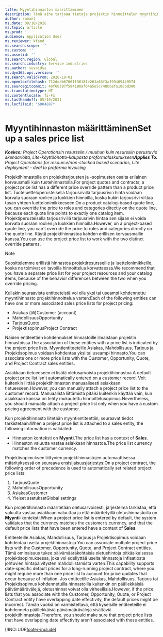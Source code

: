 ```yaml
---
title: Myyntihinnaston määrittäminen
description: Tämä aihe tarjoaa tietoja projektin hinnoittelun myyntihinnastoista.
author: rumant
ms.date: 09/18/2020
ms.topic: article
ms.prod: ''
audience: Application User
ms.reviewer: kfend
ms.search.scope: ''
ms.custom: ''
ms.assetid: ''
ms.search.region: Global
ms.search.industry: Service industries
ms.author: suvaidya
ms.dyn365.ops.version: ''
ms.search.validFrom: 2020-10-01
ms.openlocfilehash: 712dedb6766ff36181e261a66f3af99469449574
ms.sourcegitcommit: 40f68387f594180af64a5e5c748b6efa188bd300
ms.translationtype: HT
ms.contentlocale: fi-FI
ms.lasthandoff: 05/10/2021
ms.locfileid: "6004887"
---
```

# <a name="set-up-a-sales-price-list"></a><span data-ttu-id="7c273-103">Myyntihinnaston määrittäminen</span><span class="sxs-lookup"><span data-stu-id="7c273-103">Set up a sales price list</span></span>

<span data-ttu-id="7c273-104">_**Koskee:** Project Operationsin resurssiin / muuhun kuin resurssiin perustuvia skenaarioita, Lite-käyttöönotto-kaupasta proformalaskutukseen_</span><span class="sxs-lookup"><span data-stu-id="7c273-104">_**Applies To:** Project Operations for resource/non-stocked based scenarios, Lite deployment - deal to proforma invoicing_</span></span>

<span data-ttu-id="7c273-105">Projektihinnastolla on projektitarjousten ja -sopimusten osalta erilainen korvausmalli kuin tuotehinnastolla.</span><span class="sxs-lookup"><span data-stu-id="7c273-105">For project quotes and contracts, a project price list has a different price override pattern than a product price list.</span></span> <span data-ttu-id="7c273-106">Tuoteluetteloperusteisella tarjousrivillä tarjousrivin hinta voidaan korvata suoraan roolien ja luokkien hinnoilla, koska kukin tarjousrivi viittaa tasan yhteen luettelonimikkeeseen.</span><span class="sxs-lookup"><span data-stu-id="7c273-106">On a product catalog–based quote line, you can override the price to roles and categories directly on the quote line, because each quote line points to exactly one catalog item.</span></span> <span data-ttu-id="7c273-107">Projektiperusteisella tarjousrivillä tarjousrivin hintaa sen sijaan ei voida korvata suoraan roolien ja luokkien hinnoilla.</span><span class="sxs-lookup"><span data-stu-id="7c273-107">However, on a project-based quote line, you can't override the price to roles and categories directly on the quote line.</span></span> <span data-ttu-id="7c273-108">Käytä projektihinnastoa kahden erillisen korvausmallin kanssa.</span><span class="sxs-lookup"><span data-stu-id="7c273-108">You can use the project price list to work with the two distinct override patterns.</span></span>

> [!NOTE]
> <span data-ttu-id="7c273-109">Suosittelemme erillistä hinnastoa projektiresursseille ja luettelonimikkeille, koska ne toimivat eri tavoilla hinnoittelua korvattaessa.</span><span class="sxs-lookup"><span data-stu-id="7c273-109">We recommend that you have a separate price list for your project resources and your catalog items, because of the behavior differences between the two when you override pricing.</span></span>

<span data-ttu-id="7c273-110">Kullakin seuraavista entiteeteistä voi olla yksi tai useampi kohdennettu myyntihinnasto projektihinnoittelua varten:</span><span class="sxs-lookup"><span data-stu-id="7c273-110">Each of the following entities can have one or more associated sales price lists for project pricing:</span></span>

- <span data-ttu-id="7c273-111">Asiakas (tili)</span><span class="sxs-lookup"><span data-stu-id="7c273-111">Customer (account)</span></span> 
- <span data-ttu-id="7c273-112">Mahdollisuus</span><span class="sxs-lookup"><span data-stu-id="7c273-112">Opportunity</span></span> 
- <span data-ttu-id="7c273-113">Tarjous</span><span class="sxs-lookup"><span data-stu-id="7c273-113">Quote</span></span> 
- <span data-ttu-id="7c273-114">Projektisopimus</span><span class="sxs-lookup"><span data-stu-id="7c273-114">Project Contract</span></span>

<span data-ttu-id="7c273-115">Näiden entiteettien kohdennukset hinnastoille ilmaistaan projektin hinnastoissa.</span><span class="sxs-lookup"><span data-stu-id="7c273-115">The association of these entities with a price list is indicated by the project price lists.</span></span> <span data-ttu-id="7c273-116">Myyntientiteeteille Asiakas, Mahdollisuus, Tarjous ja Projektisopimus voidaan kohdentaa yksi tai useampi hinnasto.</span><span class="sxs-lookup"><span data-stu-id="7c273-116">You can associate one or more price lists with the Customer, Opportunity, Quote, and Project Contract sales entities.</span></span>

<span data-ttu-id="7c273-117">Asiakkaan tietueeseen ei lisätä oletusarvoista projektihinnastoa.</span><span class="sxs-lookup"><span data-stu-id="7c273-117">A default project price list isn't automatically entered on a customer record.</span></span> <span data-ttu-id="7c273-118">Voit kuitenkin liittää projektihinnaston manuaalisesti asiakkaan tietueeseen.</span><span class="sxs-lookup"><span data-stu-id="7c273-118">However, you can manually attach a project price list to the customer record.</span></span> <span data-ttu-id="7c273-119">Manuaalista liittämistä pitäisi kuitenkin käyttää vain, kun asiakkaan kanssa on tehty mukautettu hinnoittelusopimus.</span><span class="sxs-lookup"><span data-stu-id="7c273-119">Nevertheless, you should manually attach a project price list only when you have a custom pricing agreement with the customer.</span></span> 

<span data-ttu-id="7c273-120">Kun projektihinnasto liitetään myyntientiteettiin, seuraavat tiedot tarkistetaan:</span><span class="sxs-lookup"><span data-stu-id="7c273-120">When a project price list is attached to a sales entity, the following information is validated:</span></span>

- <span data-ttu-id="7c273-121">Hinnaston konteksti on **Myynti**.</span><span class="sxs-lookup"><span data-stu-id="7c273-121">The price list has a context of **Sales**.</span></span> 
- <span data-ttu-id="7c273-122">Hinnaston valuutta vastaa asiakkaan hinnastoa.</span><span class="sxs-lookup"><span data-stu-id="7c273-122">The price list currency matches the customer currency.</span></span> 

<span data-ttu-id="7c273-123">Projektisopimuksen liittyvien projektihinnastojen automaattisessa määrityksessä on seuraava ensisijaisuusjärjestys:</span><span class="sxs-lookup"><span data-stu-id="7c273-123">On a project contract, the following order of precedence is used to automatically set related project price lists:</span></span>

1. <span data-ttu-id="7c273-124">Tarjous</span><span class="sxs-lookup"><span data-stu-id="7c273-124">Quote</span></span>
2. <span data-ttu-id="7c273-125">Mahdollisuus</span><span class="sxs-lookup"><span data-stu-id="7c273-125">Opportunity</span></span>
3. <span data-ttu-id="7c273-126">Asiakas</span><span class="sxs-lookup"><span data-stu-id="7c273-126">Customer</span></span> 
4. <span data-ttu-id="7c273-127">Yleiset asetukset</span><span class="sxs-lookup"><span data-stu-id="7c273-127">Global settings</span></span> 

<span data-ttu-id="7c273-128">Kun projektihinnasto määritetään oletusarvoisesti, järjestelmä tarkistaa, että valuutta vastaa asiakkaan valuuttaa ja että määritetyillä oletushinnastoilla on **Myynti**-konteksti.</span><span class="sxs-lookup"><span data-stu-id="7c273-128">When a project price list is entered by default, the system validates that the currency matches the customer’s currency, and that the default price lists that have been entered have a context of **Sales**.</span></span>

<span data-ttu-id="7c273-129">Entiteeteille Asiakas, Mahdollisuus, Tarjous ja Projektisopimus voidaan kohdentaa useita projektihinnastoja.</span><span class="sxs-lookup"><span data-stu-id="7c273-129">You can associate multiple project price lists with the Customer, Opportunity, Quote, and Project Contract entities.</span></span> <span data-ttu-id="7c273-130">Tämä ominaisuus tukee päivämääräkohtaisia oletushintoja pitkäaikaisessa projektisopimuksessa, joka voi edellyttää useita hinnastoja inflaatiosta johtuvien hintapäivitysten mahdollistamista varten.</span><span class="sxs-lookup"><span data-stu-id="7c273-130">This capability supports date-specific default prices for a long-running project contract, where you might require more than one price list to account for price updates that occur because of inflation.</span></span> <span data-ttu-id="7c273-131">Jos entiteetille Asiakas, Mahdollisuus, Tarjous tai Projektisopimus kohdennetuilla hinnastoilla kuitenkin on päällekkäisiä päivämäärävälejä, oletushinnat voivat olla virheellisiä.</span><span class="sxs-lookup"><span data-stu-id="7c273-131">However, if the price lists that you associate with the Customer, Opportunity, Quote, or Project Contract entity have overlapping date effectivity, the default prices might be incorrect.</span></span> <span data-ttu-id="7c273-132">Tämän vuoksi on varmistettava, että kyseisille entiteeteille ei kohdenneta päällekkäisiä päivämäärävälejä sisältäviä projektihinnastoja.</span><span class="sxs-lookup"><span data-stu-id="7c273-132">Therefore, you should make sure that project price lists that have overlapping date effectivity aren't associated with those entities.</span></span>


[!INCLUDE[footer-include](../includes/footer-banner.md)]